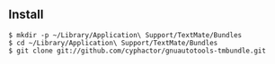 Install
-------

	$ mkdir -p ~/Library/Application\ Support/TextMate/Bundles
	$ cd ~/Library/Application\ Support/TextMate/Bundles
	$ git clone git://github.com/cyphactor/gnuautotools-tmbundle.git